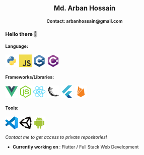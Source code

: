 <h2 align="center">Md. Arban Hossain</h2>
<h4 align="center">Contact: arbanhossain@gmail.com</h4>


### Hello there 👋

#### Language:
<code><img height="40" src="https://raw.githubusercontent.com/github/explore/80688e429a7d4ef2fca1e82350fe8e3517d3494d/topics/python/python.png"></code>
<code><img height="40" src="https://raw.githubusercontent.com/github/explore/80688e429a7d4ef2fca1e82350fe8e3517d3494d/topics/javascript/javascript.png"></code>
<code><img height="40" src="https://raw.githubusercontent.com/github/explore/80688e429a7d4ef2fca1e82350fe8e3517d3494d/topics/cpp/cpp.png"></code>
<code><img height="40" src="https://raw.githubusercontent.com/devicons/devicon/master/icons/csharp/csharp-original.svg"></code>

#### Frameworks/Libraries:
<code><img height="40" src="https://raw.githubusercontent.com/devicons/devicon/master/icons/vuejs/vuejs-original.svg"></code>
<code><img height="40" src="https://raw.githubusercontent.com/devicons/devicon/master/icons/nodejs/nodejs-original.svg"></code>
<code><img height="40" src="https://raw.githubusercontent.com/devicons/devicon/master/icons/react/react-original.svg"></code>
<code><img height="40" src="https://raw.githubusercontent.com/devicons/devicon/master/icons/flask/flask-original.svg"></code>
<code><img height="40" src="https://raw.githubusercontent.com/devicons/devicon/master/icons/flutter/flutter-original.svg"></code>
<code><img height="40" src="https://raw.githubusercontent.com/devicons/devicon/master/icons/firebase/firebase-plain.svg"></code>

#### Tools:
<code><img height="40" src="https://raw.githubusercontent.com/github/explore/80688e429a7d4ef2fca1e82350fe8e3517d3494d/topics/visual-studio-code/visual-studio-code.png"></code>
<code><img height="40" src="https://raw.githubusercontent.com/devicons/devicon/master/icons/unity/unity-original.svg"></code>
<code><img height="40" src="https://raw.githubusercontent.com/devicons/devicon/master/icons/android/android-original.svg"></code>

_Contact me to get access to private repositories!_

- <b>Currently working on </b>: Flutter / Full Stack Web Development

